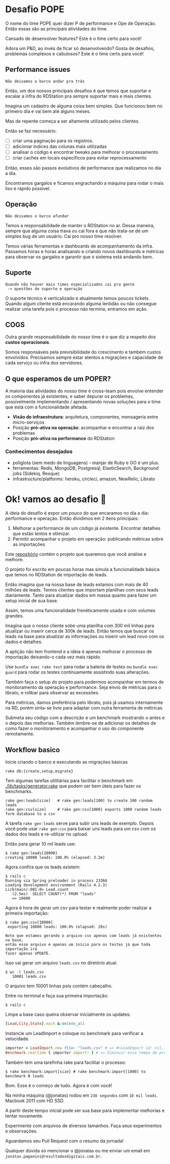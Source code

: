# Desafio POPE

O nome do time POPE quer dizer P de performance e Ope de Operação. Então essas
são as principais atividades do time.

Cansado de desenvolver features? Este é o time certo para você!

Adora um P&D, ao invés de ficar só desenvolvendo?
Gosta de desafios, problemas complexos e cabulosos? Este é o time certo para você!

## Performance issues

    Não deixamos o barco andar pra trás

Então, um dos nossos principais desafios é que temos que suportar e escalar a infra do RDStation pra sempre suportar mais e mais clientes.

Imagina um cadastro de alguma coisa bem simples.  Que funcionou bem no primeiro dia e vai bem até alguns meses.

Mas de repente começa a ser altamente utilizado pelos clientes. 

Então se faz necessário:

- [ ] criar uma paginação para os registros.
- [ ] adicionar índices das colunas mais utilizadas
- [ ] analisar o código e encontrar tweaks para melhorar o processamento
- [ ] criar caches em locais específicos para evitar reprocessamento

Então, esses são passos evolutivos de performance que realizamos no dia a dia.

Encontramos gargalos e ficamos engrachando a máquina para rodar o mais liso e rápido possível.

## Operação

    Não deixamos o barco afundar

Temos a responsabilidade de manter o RDStation no ar. Dessa maneira, sempre que
alguma coisa trava ou cai fora e que não trata-se de um simples bug de um
usuário. Cai pro nosso time resolver.

Temos várias ferramentas e dashboards de acompanhamento da infra. Passamos
horas e horas analisando e criando novos dashboards e métricas para observar
os gargalos e garantir que o sistema está andando bem.


## Suporte

    Quando não houver mais times especializados cai pra gente
     -> questões de suporte e operação

O suporte técnico é verticalizado e atualmente temos poucos tickets. Quando
algum cliente está encarando alguma lentidão ou não consegue realizar uma
tarefa pois o processo não termina, entramos em ação.

## COGS

Outra grande responsabilidade do nosso time é o que diz a respeito dos **custos
operacionais**.

Somos responsáveis pela previsibilidade do crescimento e também custos
envolvidos. Precisamos sempre estar atentos a migrações e capacidade de cada
serviço ou infra dos servidores.

## O que esperamos de um POPER?

 A maioria das atividades do nosso time é cross-team pois envolve entender os componentes já existentes,
 e saber depurar os problemas, possívelmente implementando / apresentando novas soluções para o
 time que está com a funcionalidade afetada.

- **Visão de infraestrutura**: arquitetura, componentes, mensageria entre micro-serviços
- Posição **pró-ativa na operação**: acompanhar e encontrar a raíz dos problemas
- Posição **pró-ativa na performance** do RDStation

### Conhecimentos desejados

- poliglota (sem medo de linguagens) - manjar de Ruby e GO é um plus.
- ferramentas: Redis, MongoDB, Postgresql, ElasticSearch, Background jobs (Sidekiq, Resque)
- infrastructure/platforms: heroku, circleci, amazon, NewRelic, Librato

# Ok! vamos ao desafio :rocket:

A ideia do desafio é expor um pouco do que encaramos no dia a dia: performance
e operação. Então dividimos em 2 itens principais:

1. Melhorar a performance de um código já existente. Encontrar detalhes que estão lentos e otimizar.
2. Permitir acompanhar o projeto em operação: publicando métricas sobre as importações

Este [repositório](https://github.com/ResultadosDigitais/pope-challenge) contém o projeto que queremos que você analise e melhore.

O projeto foi escrito em poucas horas mas simula a funcionalidade básica que
temos no RDStation de importação de leads.

Então imagina que na nossa base de leads estamos com mais de 40 milhões de leads.
Temos clientes que importam planilhas com seus leads diariamente. Tanto para
atualizar dados em massa quanto para fazer um setup inicial de sua base.

Assim, temos uma funcionalidade frenéticamente usada e com volumes grandes.

Imagina que o nosso cliente sobe uma planilha com 300 mil linhas para atualizar
ou inserir cerca de 300k de leads. Então temos que buscar os leads na base para
atualizar as informações ou inserir um lead novo com os dados e detalhes.

A aplição não tem frontend e a ideia é apenas melhorar o processo de importação
deixando-o cada vez mais rápido.

Use `bundle exec rake test` para rodar a bateria de testes ou `bundle exec guard` para
rodar os testes continuamente assistindo suas alterações.


Também faça o setup do projeto para podermos acompanhar em termos de monitoramento da operação e performance.
Seja envio de métricas para o librato, e rollbar para observar as excessões.

Para métricas, damos preferência pelo librato, pois já usamos internamente na RD, porém sinta-se livre para adaptar com outra ferramenta de métricas.

Submeta seu código com a descrição e um benchmark mostrando o antes e o depois das melhorias. Também lembre-se de adicionar os detalhes de como fazer o monitoramento e acompanhar o uso do componente remotamente.

## Workflow basico

Inicie criando o banco e executando as migrações básicas

    rake db:{create,setup,migrate}


Tem algumas tarefas utilitárias para facilitar o benchmark em [./lib/tasks/generator.rake](./lib/tasks/generator.rake) que podem ser bem úteis para fazer os benchmarks.

```
rake gen:leads[size]   # rake gen:leads[100] to create 100 random leads
rake gen:csv[size]     # rake gen:csv[1000] exports 1000 random leads form database to a csv
```

A tarefa `rake gen:leads` serve para subir uns leads de exemplo. Depois você
pode usar `rake gen:csv` para baixar uns leads para um csv com os dados dos leads
e re-utilizar no upload.

Então para gerar 10 mil leads use:

```
$ rake gen:leads[10000]
creating 10000 leads: 100.0% (elapsed: 3.2m)
```


Agora confira que os leads existem:

```
$ rails c
Running via Spring preloader in process 23366
Loading development environment (Rails 4.2.3)
Lirb(main):001:0> Lead.count
   (2.5ms)  SELECT COUNT(*) FROM "leads"
   => 10000
```


Agora é hora de gerar um csv para testar e realmente poder realizar a primeira
importação:

```
$ rake gen:csv[10000]
 exporting 10000 leads: 100.0% (elapsed: 20s)
```

    Note que estamos gerando o arquivo csv apenas com leads já existentes na base,
    então esse arquivo é apenas um início para os testes já que toda importação irá
    fazer apenas UPDATE.

Isso vai gerar um arquivo `leads.csv` no diretório atual.

```
$ wc -l leads.csv
   10001 leads.csv
```

O arquivo tem 10001 linhas pois contém cabeçalho.

Entre no terminal e faça sua primeira importação:

```
$ rails c
```

Limpe a base caso queira observar inicialmente os updates:

```ruby
[Lead,City,State].each &:delete_all
```

Instancie um LeadImport e coloque no benchmark para verificar a velocidade.

```ruby
importer = LeadImport.new file: "leads.csv" # => #<LeadImport id: nil, file: "leads.csv", leads_imported: nil, leads_updated: nil, process_status: nil, created_at: nil, updated_at: nil>
Benchmark.realtime { importer.import! } # => Diminuir essa tempo de processamento é o seu objetivo!
```


Também tem uma tarefinha rake para facilitar o processo:

```
$ rake benchmark:import[size] # rake benchmark:import[1000] to benchmark N leads
```

Bom. Esse é o começo de tudo. Agora é com você!

Na minha máquina (@jonatas) rodou em `238 segundos` com `10 mil leads`. Macbook 2011 com HD SSD.

A partir deste tempo inicial pode ser sua base para implementar melhorias e tentar novamente.

Experimente com arquivos de diversos tamanhos. Faça seus experimentos e observações.

Aguardamos seu Pull Request com o resumo da jornada!

Qualquer dúvida só mencionar o @jonatas ou me enviar um email em `jonatas.paganini@resultadosdigitais.com.br`.

